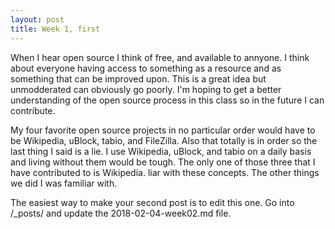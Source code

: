 ```yaml
---
layout: post
title: Week 1, first
---
```



When I hear open source I think of free, and available to annyone. I think about everyone having access to something as a resource and as something that can be improved upon. This is a great idea but unmodderated can obviously go poorly. I'm hoping to get a better understanding of the open source process in this class so in the future I can contribute. 

My four favorite open source projects in no particular order would have to be Wikipedia, uBlock, tabio, and FileZilla. Also that totally is in order so the last thing I said is a lie. I use Wikipedia, uBlock, and tabio on a daily basis and living without them would be tough. The only one of those three that I have contributed to is Wikipedia. liar with these concepts. The other things we did I was familiar with.


The easiest way to make your second post is to edit this one. 
Go into /_posts/ and update the 2018-02-04-week02.md file. 
